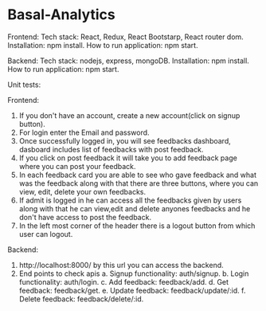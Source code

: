 # Basal-Analytics

Frontend:
Tech stack: React, Redux, React Bootstarp, React router dom.
Installation: npm install.
How to run application: npm start.

Backend:
Tech stack: nodejs, express, mongoDB.
Installation: npm install.
How to run application: npm start.

Unit tests:

Frontend:

1. If you don't have an account, create a new account(click on signup button).
2. For login enter the Email and password.
3. Once successfully logged in, you will see feedbacks dashboard, dasboard includes list of feedbacks with post feedback.
4. If you click on post feedback it will take you to add feedback page where you can post your feedback.
5. In each feedback card you are able to see who gave feedback and what was the feedback along with that there are three buttons, where you can view, edit, delete your own feedbacks.
6. If admit is logged in he can access all the feedbacks given by users along with that he can view,edit and delete anyones feedbacks and he don't have access to post the feedback.
7. In the left most corner of the header there is a logout button from which user can logout.

Backend:

1. http://localhost:8000/ by this url you can access the backend.
2. End points to check apis
   a. Signup functionality: auth/signup.
   b. Login functionality: auth/login.
   c. Add feedback: feedback/add.
   d. Get feedback: feedback/get.
   e. Update feedback: feedback/update/:id.
   f. Delete feedback: feedback/delete/:id.
